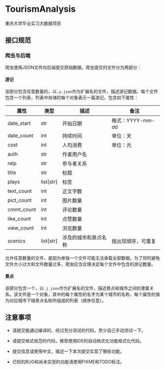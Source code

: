 # TourismAnalysis
重庆大学毕业实习大数据项目

## 接口规范

### 爬虫与后端

爬虫使用JSON文件向后端提交原始数据。爬虫提交的文件分为两部分：

#### 游记

该部分包含任意数量的，以`.y.json`作为扩展名的文件，描述游记数据。每个文件包含一个列表，列表中存储的每个对象表示一篇游记，包含如下属性：

| 属性       | 类型      | 描述                 | 备注               |
| ---------- | --------- | -------------------- | ------------------ |
| date_start | str       | 开始日期             | 格式：YYYY-mm-dd   |
| date_count | int       | 持续时间             | 单位：天           |
| cost       | int       | 人均消费             | 单位：元           |
| auth       | str       | 作者用户名           |                    |
| relp       | str       | 参与者关系           |                    |
| title      | str       | 标题                 |                    |
| plays      | list[str] | 标签                 |                    |
| text_count | int       | 正文字数             |                    |
| pict_count | int       | 图片数量             |                    |
| cmmt_count | int       | 评论数量             |                    |
| like_count | int       | 点赞数量             |                    |
| view_count | int       | 浏览数量             |                    |
| scenics    | list[str] | 涉及的城市和景点名称 | 按出现顺序，可重复 |

允许任意数量的文件，是因为单独一个文件可能无法承载全部数据。为了同时避免文件大小过大和文件数量过多，爬虫应当合理决定每个文件中包含的游记数量。

#### 景点

该部分包含一个，以`.j.json`作为扩展名的文件，描述景点和城市之间的隶属关系。该文件是一个对象，其中的每个属性的名字为某个城市的名称，每个属性的值为对应城市下辖景点名称所组成的列表（顺序任意）。

## 注意事项

- 请提交能通过编译的、经过充分测试的代码，至少自己手动测试一下。
- 请提交格式规范的代码，推荐使用IDE的自动格式化功能格式化代码。

- 提交信息请使用中文，描述一下本次提交实现了哪些功能。
- 已知的BUG和尚未实现的功能请使用FIXME和TODO标注。

